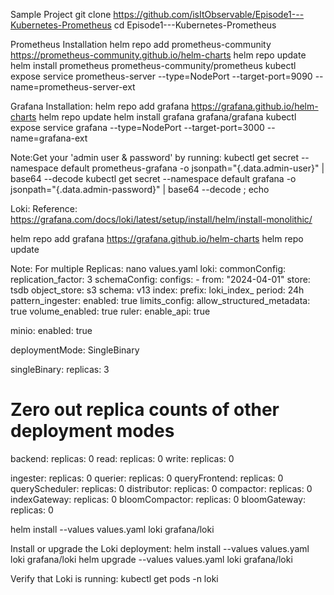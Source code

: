 Sample Project
git clone https://github.com/isItObservable/Episode1---Kubernetes-Prometheus
cd Episode1---Kubernetes-Prometheus

Prometheus Installation
helm repo add prometheus-community https://prometheus-community.github.io/helm-charts
helm repo update
helm install prometheus prometheus-community/prometheus
kubectl expose service prometheus-server --type=NodePort --target-port=9090 --name=prometheus-server-ext

Grafana Installation:
helm repo add grafana https://grafana.github.io/helm-charts 
helm repo update
helm install grafana grafana/grafana
kubectl expose service grafana --type=NodePort --target-port=3000 --name=grafana-ext

Note:Get your 'admin user & password' by running:
   kubectl get secret --namespace default prometheus-grafana -o jsonpath="{.data.admin-user}" | base64 --decode
   kubectl get secret --namespace default grafana -o jsonpath="{.data.admin-password}" | base64 --decode ; echo

Loki:
Reference:
https://grafana.com/docs/loki/latest/setup/install/helm/install-monolithic/

helm repo add grafana https://grafana.github.io/helm-charts
helm repo update

Note: For multiple Replicas:
nano values.yaml
loki:
  commonConfig:
    replication_factor: 3
  schemaConfig:
    configs:
      - from: "2024-04-01"
        store: tsdb
        object_store: s3
        schema: v13
        index:
          prefix: loki_index_
          period: 24h
  pattern_ingester:
      enabled: true
  limits_config:
    allow_structured_metadata: true
    volume_enabled: true
  ruler:
    enable_api: true

minio:
  enabled: true
      
deploymentMode: SingleBinary

singleBinary:
  replicas: 3

# Zero out replica counts of other deployment modes
backend:
  replicas: 0
read:
  replicas: 0
write:
  replicas: 0

ingester:
  replicas: 0
querier:
  replicas: 0
queryFrontend:
  replicas: 0
queryScheduler:
  replicas: 0
distributor:
  replicas: 0
compactor:
  replicas: 0
indexGateway:
  replicas: 0
bloomCompactor:
  replicas: 0
bloomGateway:
  replicas: 0


helm install --values values.yaml loki grafana/loki

Install or upgrade the Loki deployment:
    helm install --values values.yaml loki grafana/loki
    helm upgrade --values values.yaml loki grafana/loki

Verify that Loki is running:
   kubectl get pods -n loki
